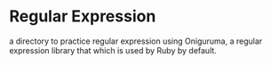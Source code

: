 # Regular Expression
a directory to practice regular expression using Oniguruma, a regular expression library that which is used by Ruby by default.
 
